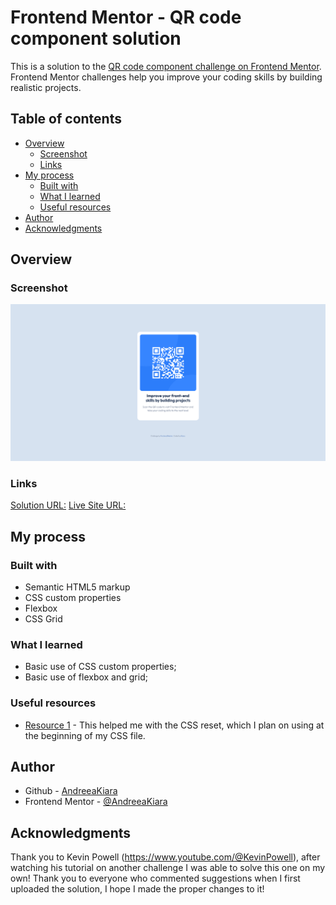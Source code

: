 # Frontend Mentor - QR code component solution

This is a solution to the [QR code component challenge on Frontend Mentor](https://www.frontendmentor.io/challenges/qr-code-component-iux_sIO_H). Frontend Mentor challenges help you improve your coding skills by building realistic projects.

## Table of contents

- [Overview](#overview)
  - [Screenshot](#screenshot)
  - [Links](#links)
- [My process](#my-process)
  - [Built with](#built-with)
  - [What I learned](#what-i-learned)
  - [Useful resources](#useful-resources)
- [Author](#author)
- [Acknowledgments](#acknowledgments)

## Overview

### Screenshot

![](./QR-SS.png)

### Links

[Solution URL:](https://github.com/AndreeaKiara/QR-component-challenge)
[Live Site URL:](https://andreeakiara.github.io/QR-component-challenge/)

## My process

### Built with

- Semantic HTML5 markup
- CSS custom properties
- Flexbox
- CSS Grid

### What I learned

- Basic use of CSS custom properties;
- Basic use of flexbox and grid;

### Useful resources

- [Resource 1](https://www.joshwcomeau.com/css/custom-css-reset/) - This helped me with the CSS reset, which I plan on using at the beginning of my CSS file.

## Author

- Github - [AndreeaKiara](https://github.com/AndreeaKiara)
- Frontend Mentor - [@AndreeaKiara](https://www.frontendmentor.io/profile/AndreeaKiara)

## Acknowledgments

Thank you to Kevin Powell (https://www.youtube.com/@KevinPowell), after watching his tutorial on another challenge I was able to solve this one on my own!
Thank you to everyone who commented suggestions when I first uploaded the solution, I hope I made the proper changes to it!
